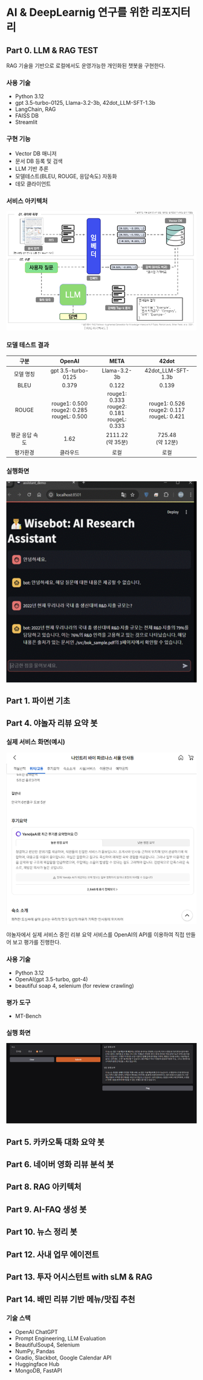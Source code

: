 # AI & DeepLearnig 연구를 위한 리포지터리

## Part 0. LLM & RAG TEST
RAG 기술을 기반으로 로컬에서도 운영가능한 개인화된 챗봇을 구현한다.

### 사용 기술
- Python 3.12
- gpt 3.5-turbo-0125, Llama-3.2-3b, 42dot_LLM-SFT-1.3b
- LangChain, RAG
- FAISS DB
- Streamlit

### 구현 기능
- Vector DB 매니저
- 문서 DB 등록 및 검색
- LLM 기반 추론
- 모델테스트(BLEU, ROUGE, 응답속도) 자동화
- 데모 클라이언트

### 서비스 아키텍처
![서비스 아키텍처](./part0_research_assist/src/RAG_아키텍처.png)

### 모델 테스트 결과
|구분|OpenAI|META|42dot|
|:---:|:---:|:---:|:---:|
|모델 명칭|gpt 3.5-turbo-0125|Llama-3.2-3b|42dot_LLM-SFT-1.3b|
|BLEU|0.379|0.122|0.139|
|ROUGE|rouge1: 0.500<br>rouge2: 0.285<br>rougeL: 0.500|rouge1: 0.333<br>rouge2: 0.181<br>rougeL: 0.333|rouge1: 0.526<br>rouge2: 0.117<br>rougeL: 0.421|
|평균 응답 속도|1.62|2111.22<br>(약 35분)|725.48<br>(약 12분)|
|평가환경|클라우드|로컬|로컬|

### 실행화면
![서비스 실행](./part0_research_assist/src/서비스_실행화면.png)

## Part 1. 파이썬 기초
## Part 4. 야놀자 리뷰 요약 봇
### 실제 서비스 화면(예시)
![서비스 화면](./part4_yanolja_review/src/now_services.png)

야놀자에서 실제 서비스 중인 리뷰 요약 서비스를 
OpenAI의 API를 이용하여 직접 만들어 보고 평가를 진행한다.

### 사용 기술
- Python 3.12
- OpenAI(gpt 3.5-turbo, gpt-4)
- beautiful soap 4, selenium (for review crawling)

### 평가 도구
- MT-Bench

### 실행 화면
![데모 화면](./part4_yanolja_review/src/launch_demo.png)
## Part 5. 카카오톡 대화 요약 봇
## Part 6. 네이버 영화 리뷰 분석 봇
## Part 8. RAG 아키텍처
## Part 9. AI-FAQ 생성 봇
## Part 10. 뉴스 정리 봇
## Part 12. 사내 업무 에이전트
## Part 13. 투자 어시스턴트 with sLM & RAG
## Part 14. 배민 리뷰 기반 메뉴/맛집 추천
### 기술 스택
- OpenAI ChatGPT
- Prompt Engineering, LLM Evaluation
- BeautifulSoup4, Selenium
- NumPy, Pandas
- Gradio, Slackbot, Google Calendar API
- Huggingface Hub
- MongoDB, FastAPI